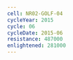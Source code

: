 ```yaml
---
cell: NR02-GOLF-04
cycleYear: 2015
cycle: 06
cycleDate: 2015-06
resistance: 487000
enlightened: 281000 
---
```

      